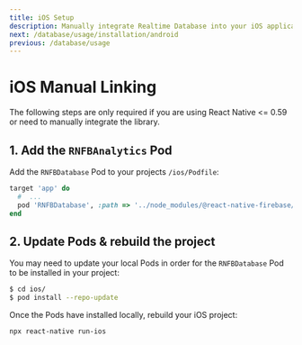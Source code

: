 ```yaml
---
title: iOS Setup
description: Manually integrate Realtime Database into your iOS application.
next: /database/usage/installation/android
previous: /database/usage
---
```


# iOS Manual Linking

The following steps are only required if you are using React Native <= 0.59 or need to manually integrate the library.

## 1. Add the `RNFBAnalytics` Pod

Add the `RNFBDatabase` Pod to your projects `/ios/Podfile`:

```ruby
target 'app' do
  #  ...
  pod 'RNFBDatabase', :path => '../node_modules/@react-native-firebase/database'
end
```

## 2. Update Pods & rebuild the project

You may need to update your local Pods in order for the `RNFBDatabase` Pod to be installed in your project:

```bash
$ cd ios/
$ pod install --repo-update
```

Once the Pods have installed locally, rebuild your iOS project:

```bash
npx react-native run-ios
```
